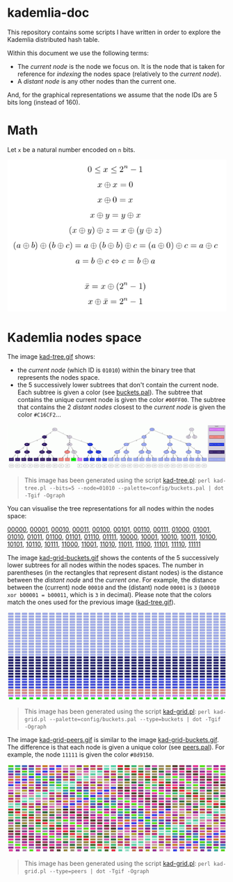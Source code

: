 # kademlia-doc

This repository contains some scripts I have written in order to explore the Kademlia distributed hash table.   

Within this document we use the following terms:
* The _current node_ is the node we focus on. It is the node that is taken for reference for _indexing_ the nodes space
  (relatively to the _current node_).
* A _distant node_ is any other nodes than the current one.

And, for the graphical representations we assume that the node IDs are 5 bits long (instead of 160). 

# Math

Let `x` be a natural number encoded on `n` bits.

![](images/xor-math.png)

# Kademlia nodes space

The image [kad-tree.gif](images/kad-tree.gif) shows:
* the _current node_ (which ID is `01010`) within the binary tree that represents the nodes space.
* the 5 successively lower subtrees that don't contain the current node.
  Each subtree is given a color (see [buckets.pal](scripts/config/buckets.pal)).
  The subtree that contains the unique current node is given the color `#00FF00`.
  The subtree that contains the 2 _distant nodes_ closest to the _current node_ is given the color `#C16CF2`...

![kad-tree.gif](images/kad-tree.gif)

> This image has been generated using the script [kad-tree.pl](scripts/kad-tree.pl): `perl kad-tree.pl --bits=5 --node=01010 --palette=config/buckets.pal | dot -Tgif -Ograph`

You can visualise the tree representations for all nodes within the nodes space:

[00000](images/tree-00000.gif), [00001](images/tree-00001.gif), [00010](images/tree-00010.gif), [00011](images/tree-00011.gif), [00100](images/tree-00100.gif), [00101](images/tree-00101.gif), [00110](images/tree-00110.gif), [00111](images/tree-00111.gif), [01000](images/tree-01000.gif), [01001](images/tree-01001.gif), [01010](images/tree-01010.gif), [01011](images/tree-01011.gif), [01100](images/tree-01100.gif), [01101](images/tree-01101.gif), [01110](images/tree-01110.gif), [01111](images/tree-01111.gif), [10000](images/tree-10000.gif), [10001](images/tree-10001.gif), [10010](images/tree-10010.gif), [10011](images/tree-10011.gif), [10100](images/tree-10100.gif), [10101](images/tree-10101.gif), [10110](images/tree-10110.gif), [10111](images/tree-10111.gif), [11000](images/tree-11000.gif), [11001](images/tree-11001.gif), [11010](images/tree-11010.gif), [11011](images/tree-11011.gif), [11100](images/tree-11100.gif), [11101](images/tree-11101.gif), [11110](images/tree-11110.gif), [11111](images/tree-11111.gif)

The image [kad-grid-buckets.gif](images/kad-grid-buckets.gif) shows the contents of the 5 successively lower subtrees for all nodes within the nodes spaces.
The number in parentheses (in the rectangles that represent distant nodes) is the distance between the _distant node_ and the _current one_.
For example, the distance between the (current) node `00010` and the (distant) node `00001` is `3` (`b00010 xor b00001 = b00011`, which is `3` in decimal). 
Please note that the colors match the ones used for the previous image ([kad-tree.gif](images/kad-tree.gif)).

![kad-grid-buckets.gif](images/kad-grid-buckets.gif)

> This image has been generated using the script [kad-grid.pl](scripts/kad-grid.pl): `perl kad-grid.pl --palette=config/buckets.pal --type=buckets | dot -Tgif -Ograph`

The image [kad-grid-peers.gif](images/kad-grid-peers.gif) is similar to the image [kad-grid-buckets.gif](images/kad-grid-buckets.gif).
The difference is that each node is given a unique color (see [peers.pal](scripts/config/peers.pal)). For example, the node `11111` is given the color `#8d9150`.

![kad-grid-peers.gif](images/kad-grid-peers.gif)

> This image has been generated using the script [kad-grid.pl](scripts/kad-grid.pl): `perl kad-grid.pl --type=peers | dot -Tgif -Ograph`

